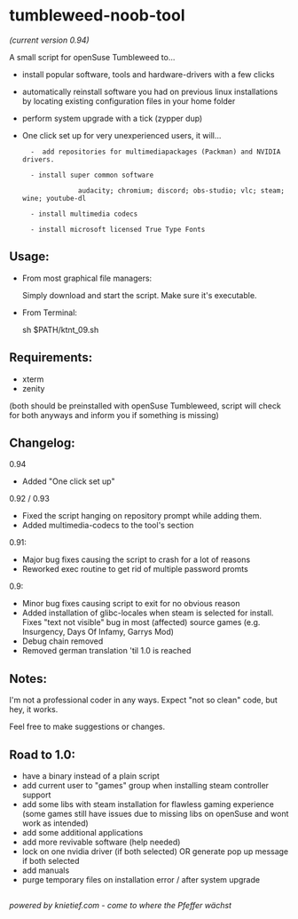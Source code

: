 # tumbleweed-noob-tool 
_(current version 0.94)_

A small script for openSuse Tumbleweed to... 
- install popular software, tools and hardware-drivers with a few clicks
- automatically reinstall software you had on previous linux installations by locating existing configuration files in your home folder
- perform system upgrade with a tick (zypper dup)
- One click set up for very unexperienced users, it will...

        -  add repositories for multimediapackages (Packman) and NVIDIA drivers. 
        
        - install super common software
        
                    audacity; chromium; discord; obs-studio; vlc; steam; wine; youtube-dl 
                    
        - install multimedia codecs
        
        - install microsoft licensed True Type Fonts
        
##

## Usage:
- From most graphical file managers: 

    Simply download and start the script. Make sure it's executable.


- From Terminal:

    sh $PATH/ktnt_09.sh
##

## Requirements:
- xterm 
- zenity 

(both should be preinstalled with openSuse Tumbleweed, script will check for both anyways and inform you if something is missing)
##

## Changelog:
0.94
- Added "One click set up"

0.92 / 0.93
- Fixed the script hanging on repository prompt while adding them.
- Added multimedia-codecs to the tool's section

0.91:
- Major bug fixes causing the script to crash for a lot of reasons
- Reworked exec routine to get rid of multiple password promts

0.9:
- Minor bug fixes causing script to exit for no obvious reason
- Added installation of glibc-locales when steam is selected for install.
    Fixes "text not visible" bug in most (affected) source games (e.g. Insurgency, Days Of Infamy, Garrys Mod)
- Debug chain removed
- Removed german translation 'til 1.0 is reached

##


## Notes:

I'm not a professional coder in any ways. Expect "not so clean" code, but hey, it works.

Feel free to make suggestions or changes.
##

## Road to 1.0:
- have a binary instead of a plain script
- add current user to "games" group when installing steam controller support
- add some libs with steam installation for flawless gaming experience (some games still have issues due to missing libs on openSuse and wont work as intended)
- add some additional applications
- add more revivable software (help needed)
- lock on one nvidia driver (if both selected) OR generate pop up message if both selected
- add manuals
- purge temporary files on installation error / after system upgrade

##
_powered by knietief.com - come to where the Pfeffer wächst_
